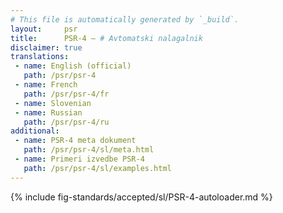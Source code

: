 ```yaml
---
# This file is automatically generated by `_build`.
layout:     psr
title:      PSR-4 — # Avtomatski nalagalnik
disclaimer: true
translations:
 - name: English (official)
   path: /psr/psr-4
 - name: French
   path: /psr/psr-4/fr
 - name: Slovenian
 - name: Russian
   path: /psr/psr-4/ru
additional:
 - name: PSR-4 meta dokument
   path: /psr/psr-4/sl/meta.html
 - name: Primeri izvedbe PSR-4
   path: /psr/psr-4/sl/examples.html
---
```

{% include fig-standards/accepted/sl/PSR-4-autoloader.md %}
